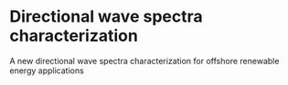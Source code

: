 # Directional wave spectra characterization
 A new directional wave spectra characterization for offshore renewable energy applications
